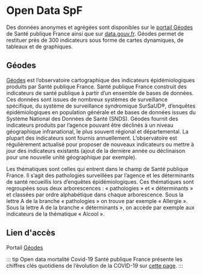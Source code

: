 # Open Data SpF
<!-- SPDX-License-Identifier: MPL-2.0 -->

Des données anonymes et agrégées sont disponibles sur le [portail Géodes](https://geodes.santepubliquefrance.fr) de Santé publique France ainsi que sur [data.gouv.fr](https://www.data.gouv.fr/fr/organizations/sante-publique-france/).
Géodes permet de restituer près de 300 indicateurs sous forme de cartes dynamiques, de tableaux et de graphiques.

## Géodes
[Géodes](https://geodes.santepubliquefrance.fr/#c=article&page=P005) est l’observatoire cartographique des indicateurs épidémiologiques produits par Santé publique France. Santé publique France construit des indicateurs de santé publique à partir d’un ensemble de bases de données. Ces données sont issues de nombreux systèmes de surveillance spécifique, du système de surveillance syndromique SurSaUD®, d’enquêtes épidémiologiques en population générale et de bases de données issues du Système National des Données de Santé (SNDS). Géodes fournit des  indicateurs produits par l’agence pouvant être déclinés à un niveau géographique infranational, le plus souvent régional et départemental. La plupart des indicateurs sont fournis annuellement. L’observatoire est régulièrement actualisé pour proposer de nouveaux indicateurs ou mettre à jour des indicateurs existants (ajout de la dernière année ou déclinaison pour une nouvelle unité géographique par exemple).

Les thématiques sont celles qui entrent dans le champ de Santé publique France. Il s’agit des pathologies surveillées par l’agence et les déterminants de santé recueillis lors d’enquêtes épidémiologiques. Ces thématiques sont regroupées sous deux arborescences : « pathologies » et « déterminants » et classées par ordre alphabétique dans chaque arborescence. Sous la lettre A de la branche « pathologies » on trouve par exemple « Allergie ». Sous la lettre A de la branche « déterminants », on accède par exemple aux indicateurs de la thématique « Alcool ».

## Lien d'accès
Portail [Géodes](https://geodes.santepubliquefrance.fr/#c=article&page=P005)


::: tip Open data mortalité Covid-19
Santé publique France présente les chiffres clés quotidiens de l’évolution de la COVID-19 sur [cette page](https://www.santepubliquefrance.fr/dossiers/coronavirus-covid-19/coronavirus-chiffres-cles-et-evolution-de-la-covid-19-en-france-et-dans-le-monde).
:::
